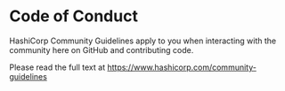 # Code of Conduct

HashiCorp Community Guidelines apply to you when interacting with the community here on GitHub and contributing code.

Please read the full text at https://www.hashicorp.com/community-guidelines